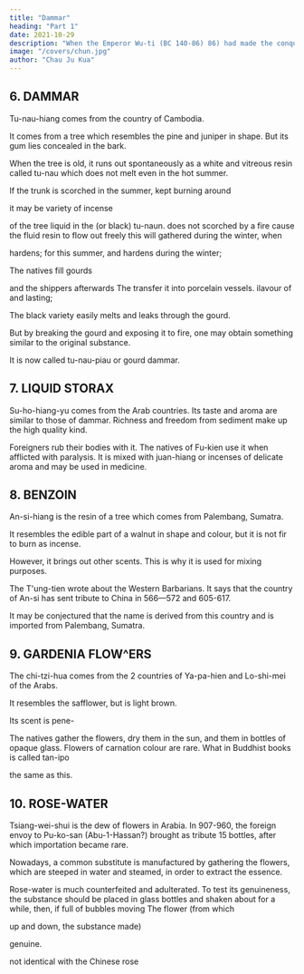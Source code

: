 ```yaml
---
title: "Dammar"
heading: "Part 1"
date: 2021-10-29
description: "When the Emperor Wu-ti (BC 140-86) 86) had made the conquest of Southern Yue, he sent a mission from Suwon across the sea to reconnoitre Hainan"
image: "/covers/chun.jpg"
author: "Chau Ju Kua"
---
```



## 6. DAMMAR

Tu-nau-hiang comes from the country of Cambodia. 

It comes from a tree which resembles the pine and juniper in shape. But its gum lies concealed in the bark.

When the tree is old, it runs out spontaneously as a white and vitreous resin called tu-nau which does not melt even in the hot summer.

If the trunk is scorched in the summer, 
kept burning around

it
may be
variety of incense

of the tree
liquid in the
(or black) tu-naun.
does not
scorched by a fire
cause the fluid resin to flow out freely
this will gathered during the winter, when

hardens; for this
summer, and hardens during the winter;

The natives fill gourds

and the shippers afterwards
The
transfer it into porcelain vessels.
ilavour of
and lasting; 

The black variety easily melts and leaks through the gourd. 

But by breaking the gourd and exposing it to fire, one may obtain something similar to the original substance.

It is now called tu-nau-piau or gourd dammar.

<!-- Note.
The Chinese word tu-nau
transcribes the
fifteenth century Ying-yai-
Malay damar. In the
0|). Crawfurd, Hist. Indian Archipelago, I,
(:^
455, says= «In almost every country of the Indian islands there are trees which afford damar.
Bumphius enumerates four varieties. These produce different sorts of the rosin, which take 10
sheng-Ian the form ta-ma-'ir occurs
their
names
^^
One
in commercial language from their colour or consistency.
Damar
Damar-putch, or white rosin
is
used for
all
is
called
Damar-batu
and another in common use
the purposes to which we apply pitch,
means the stony
in Malay, or Bamar-selo in Javanese, which
rosin,
but chiefly in paying the bottoms of ships and vesselso.
Marsden,
dammar
Hist, of Sumatra, 128, says that white
Lampoon called cruyen, the wood
dammar tattoo, in being soft and
yielded by a tree growing in
from the common sort, or
somewhat the appearance of putty.» See
also
of which
a species of turpentine, 15
is
is
white and porous. It differs
whitish, having the consistence, and
Yule and Burnell,
Glossary, 228. -->

## 7. LIQUID STORAX

Su-ho-hiang-yu comes from the Arab countries. Its taste and aroma are similar to those of dammar. Richness and freedom from sediment make up the high quality kind. 

Foreigners rub their bodies with it. The natives of Fu-kien use it when afflicted with paralysis. It is mixed with juan-hiang or incenses of delicate aroma and may be used in medicine.

<!-- Note.
The present day su-ho-Uang-yu or «sweet oil of storax», or su-ho-yu nstorax oil», which
occurs in commerce in China, is a product of the Liquidambar orientalis, L., of Asia Minor. The
storax of the ancients, which became known to the Chinese in the early part of the Christian
era as
a product of Ta-ts'in, and the name of which OTupa?, they may have mutilated into su-ho, was
a
solid
gum, and appears
to
have been a product of the Styrax
officinalis,
Syria. Sui-shu, 83,i6* mentions su^lio as a product of Po-ssi (Persia).
which
is still
common
in
Apparently the storax sent to
China in those early days was very largely adulterated, for Liang-shu, 54,i7», (covering
the first half
of the sixth century), says that in Western Asia (Ta-ts'in) astorax (su-ho) is
made by mixing and
boiling the juice of various fragrant trees
and that it is not a natural product. It is further said that
the inhabitants of Ta-ts'in gatherjhe su-Jio (plant, or parts of it), squeeze out its
juice, and thus
make a balm or ointment
they then sell this drug to the traders of other 'countries;


many hands hefore reaching China, and when
Hirth, China and Koman Orient, 41, 47, 263—266.
thus goes through
fragrant.)) See
D.
China
is
arriving here,
it is
not so very
Hanbury, Science Papers, 143, has conclusively shown that the drug now used in
imported into Bombay from Aden, the Persian Gulf and the Red Sea, being probably
5 brought thither from Alexandria.
He has
by comparison
also established
its identity
with the
known as Liquid Storax, obtained from the Liquidambar orientalis, L., in Asia Minor.
Bretschneider, Botanicon Sinicum, III, 465.
The Hiang-p'u, a Treatise on perfumes of the eleventh century, makes the remark that su-
ho-yu is akind oitu-nau-hiang or dammar. Bretschneider, op. cit., 464. The Su-ch'bn-liang-fang
substance
10
{Wk
VJnj ^J ~/j)i ^^®° "^ ^^^ eleventh century, says (Ijis')= «The su-ho-hiang of the present
day is like hard wood, of a dark red colour. There is also su-ho-yu which is like birdlime.o This
su-ho-hiang may well have been the classical or solid storax.
Our author, in the first part of his work, mentions liquid storax as a product of Baghdad,
Rum) and
Asia Minor (Lu-mei,
of Ki-tz'i-ni (Ghazni).
The
Huan-yii-chii
(-^ ^^ ^^
of the
15 tenth century) says that su-ho-yu was produced in An-nan and San-fo-ts'i. Bretschneider,
Bot. Sinic, III, 464. It
called in
is
likely that this
Malay rasamala.
(HiH *^ ^^ '^)>
See supra, p. 190, n.
""'^ich,
name
altingiana, Bl. of Java,
of su-ho-yu as twushlca
according to Monier Williams, Sansk. Engl. Diet.,
is
Indian olibanum-
1.
The expression ta-fong
20
was the resin of the Liquidambar
P6n-ts,'au, 34,54, gives the Sanskrit
is
actually used in the province of Fu-ki6n as a term for paralysis
of either the body or limbs. -->


## 8. BENZOIN 


An-si-hiang is the resin of a tree which comes from Palembang, Sumatra. 

It resembles the edible part of a walnut in shape and colour, but it is not fir to burn as incense. 

However, it brings out other scents. This is why it is used for mixing purposes.

The T'ung-tien wrote about the Western Barbarians. It says that the country of An-si has sent tribute to China in 566—572 and 605-617. 

It may be conjectured that the name is derived from this country and is imported from Palembang, Sumatra.

<!-- Note.
Our author's doubts about the country of origin of this incense and his failure to explain its
Ancient Chinese and Arabs,
35 name, are common to other Chinese writers. See Bretschneider,
third centuries of our era,
and
second
the
in
which,
19, note 2. Bot. Sinic, III, 465—467. An-si,
of the Arsacides, to
overthrow
after
the
transferred,
was
Parthia,
was the Chinese designation of
Orient, 198. During
Roman
China
and
Hirth,
dynasty.
Sassanide
the
of
kingdom
the new Persian
therefore be held to be identical with
the Ch6u and Sui dynasties (A. D. 557-618) An-si may
which was the same as theKi-pin
says that «the kingdom of Ts'au
40 Persia. Sui-shu,
(j^),
83,i6
countries
dynasty, had (whether as a product or brought there from other
(Hi
aromatic
sub-
other
and
mu-hiang)
our author's
is not clear) an-si-hiang, ts'ing-mu (putchuck,
Turkestan),
in
Chinese
Kuchar
K'iu-tz'i
the section on
W)
stances.))
°^ ^^^
^^^
The same work,
in
(^
^202
mentions an-si-hiang among
83,ii'',
China by way or
K'iu-tz'i'. It is
Yu-yang-tsa-tsu,
is
ISjV''
is
has no
it
When
fruit.
it
only
means that an-si-hiang reached
«TLe an-si-hiang
says:
tree
comes from Po-ssi
or ((destroying evil tree»).
yellowish black.
In the second moon
products. I fancy
its
evident none reached China in Chan's time.
(Jg^ ^|^ j^
The leaves have four angles
called the pi-sie tree
bark
11,8-9
GARDENIA ILOWERS.
blossoms; the flower
the bark of the tree
an-si-hiang. In the sixth and seventh
(^);
(Persia).
In Po-ssi
it
thirty feet high; the
It is
they do not shrivel up in winter. 5
yellowish, the heart of the flower is greenish. It
is
is cut, its
moons
it
gum
(^) is like
hardens,
when
syrup ('^p);
it
is
called
can be burned, propitiating
it
the gods and dispelling all evils.
The
as quoted in Tung-si-yang-k'au,
I-t'ung-chi (of the Ming),
which produces an-si-hiang
is
like the k'u-Uen
the leaves are like those of the yang-t'au (:¥l
supplies the incense
is
now An-nan,
Persia, but
Marsdon,
(^
^»^
says that the tree 10
1,11,
Melia azedarach, L.)but straighter;
Jd^ Carambola
tree)
but broader. The sap which
in the heart of the tree. Pon-ts'au, 34,53*, says ((formerly
San-fo-ts'i
and
foreign countries have
all
aBenjamin or benzoin (caminyan)
Hist, of Sumatra, 123, says:
it
came from
it.»
.... is
produced 15
by a tree which grows in great abundance in the northern parts of the island (of Sumatra),
particularly in the Batta country, and met with, though rarely, to the southward of the line.»
remarks that «Borneo and Sumatra are the
and the territory of Borneo proper in the one,
and that of the Battas in the other, the only portions of them .... It has but one name, or at 20
least only one which is current. This is a native term, and is at full length Kaminyan, or abbre-
Crawfurd,
Hist. Indian Archipelago,
only countries which produce
viated Minyani).
i|j]
^
^S
it
(i.
e.,
The Pon-ts'au-kang-mu,
Tcu-pei-lo,
which seems
I,
518,
benzoin),
to
34,52,
gives
as the
name
«foreign»
of an-si-hiang
be a corrupt transcription either of Sanskrit khadira
or of kundura, catechu or Indian frankincense. See supra, p. 196, n.
1.
Linschoten (11,96— 98) distinguish two varieties 25
of benzoin, one which does not smell except when in the fire, and the other with a strong scent.
Barbosa adds that it is with this latter variety that othe good and genuine storaxis made in the
Levant, before extracting from it the oil, which in the Levant is extracted from iti>. Linschoten
BothDuarteBarbosa(op.
calls the scented variety ((benioin
the other variety
is
cit.,
185) and
de boninasa or benzoin of the flowers;
of white benzoin, like pieces of almonds
he adds,
is
it is
«benioin amendoado» or abenzoin of almonds», because
among
the black.
of blackish colour;
mixed with pieces 30
aThe benzoin from Sumatra and Java,
it is
not as good as that from Siam and by Malacca.))

trating
place
and
it
lasting.
is
^ -->

## 9. GARDENIA FLOW^ERS

The chi-tzi-hua comes from the 2 countries of Ya-pa-hien and Lo-shi-mei of the Arabs.

It resembles the safflower, but is light brown. 

Its scent is pene-

The natives gather the flowers, dry them in the sun, and
them in bottles of opaque glass. Flowers of carnation colour are rare.
What in Buddhist books is called tan-ipo

the same as this.

<!-- Note.
On the Gardenia florida or becho-nuts, see Hanbury, Science Papers, 241 et seqq., and
Bretschneider, Bot. Sinic, III, 500—503. Although our author only refers to its use as a per-
fume,
was, however, largely used as a dye. Ya-pa-hien (or as it is written supra, p. 116 Ya-ssi-
is Isfahan, and Lo-shl-mei probably stands for Khwarizm. Supra,
p. 134, our author
refers to the trade in gardenia flowers from the Persian coast through the island of Kish. He also
says (supra, p. 141) that it was a product of Asia Minor (Lu-meii).
it
5 pau-hien)
Ling-wai-tai-ta, 7,s-4 says:
of the Arabs. It is
10
^)
dry
what
«The
foreign gardenia
(^
jjfj^
called in the Buddhist books tan-po
is
^)
comes from the land
(1^ ^). The
Sea foreigners
At the present day when one wants to be scented as if
(y^
with ambergris, one uses foreign gardenia, which is even more penetrating. There is a white
it
like dyer's safflower.
flower just like the gardenia but five-petaled. People say that (the chi-tzi) brought from Si-chu
^t
possibly an error for
that this
15
is
not correct.))
^^ ^
aWestern India»)
is (real)
(
^
tan-po, but I apprehend
Yu-yang-tsa-tsu, 18,s^ says of this product= vChi-tzi flowers with six petals are rare, but,
according to T'au Chbn-po
A.D. 451— 536,
([^ ^^ {^ or Tan Hung-king |^
the author of an important work on materia medica; see Giles, Biograph. Dictionary, 718— 719),
^i ;^
only six-petaled chi-tzi flowers can properly be called by that name. If one cuts off
flower and is
slits
open the calyx in seven places, the perfume
is
very powerful. It
20 the chan-po of the Western Kegions.)) The text has fe yen, which stands
change of radicals being frequent
cham-pak or chan-po-Tcia
Champaca.
in old texts.
(B^ 3^ ^P),
Hirth,
J.
A. 0.
S.,
XXX,
it is
tan or dian, the
27. Chan-po, in Cantonese
Sanskrit champaka, the
is
for ps.
a six-petaled
said that
champac
tree,
Michelia --> 


## 10. ROSE-WATER

Tsiang-wei-shui is the dew of flowers in Arabia. In 907-960, the foreign envoy to Pu-ko-san (Abu-1-Hassan?) brought as tribute 15 bottles, after which importation became rare.

Nowadays, a common substitute is manufactured by gathering the flowers, which are steeped in water and steamed, in order to extract the essence.

Rose-water is much counterfeited and adulterated. To test its genuineness, the substance should be placed in glass bottles and shaken about for a while, then, if full
of bubbles moving
The flower (from which

up and down, the substance
made)

genuine.

not identical with the Chinese rose

<!-- Note.
ts iang-wet-lu or «rose-dew». In a preceding passage
the island of Kish in rose-water. The adjacent province
through
1 34) Chau refers to the trade
Eose-water
(supra, p.
is also
known
in
China as
all parts of
40 of Fars was celebrated for its rose-water, which, says Ibn Haukal, was exported to
to Muk add asi, ten different
the world. The city of Shapur and its valley produced, according'204
11,10-11
GHARU-WOOD.
oils, which were exported far and wide over the Eastern world. Le Strange,
Lands of the Eastern^Caliphate, 293. Edrisi, op. cit, I, 394, speaks of the rose-water of Djur in
Fars as being particularly pure. In another passage (supra, p. 141) our author mentions rose-
water among the products of Asia Minor (Lu-mei).
kinds of perfumed
Rose-water, gulab in Persian,
Persian, our attar of roses, which
an
chief seat for the manufacture of which
the rose-water
is
made, by setting
not to be confounded with the «essence of roses» 'atr in
is
is
is
essential oil obtained
at
Ghazipur on the Ganges. «The attar
out during the night and
it
till
is
obtained after
sunrise in the morning in
large open vessels exposed to the air, and then skimming off the essential
Yule and Burnell,
'5
from the petals of the flower, the
oil
which
floats at
the
The acommon substitute)) of which our author speaks 10
seems to have been prepared in much the same way as the attar. We are told, however, that the
Arabs and Persians did not know of attar of roses, it was a discovery of Princess Nurdjihan, wife
of Jehangir. L. Langles, Recherches sur la dficouverte de I'essence de rose, 1804.
The Chinese rose is the Rosa indica. Lour. According to the Pon-ts'au the people in
southern China prepared a fragrant water from the petals of the fe'ta»(ir-z»« flowers. Bret- 15
Schneider, Bot. Sinic, III, 303. See also Duarte Barbosa, op. cit., 188.
top».
Glossary, 494.
,

 -->